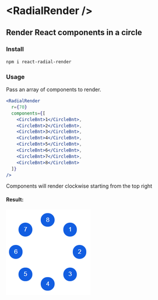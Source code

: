 # \<RadialRender />

## Render React components in a circle

### Install

```bash
npm i react-radial-render
```

### Usage

Pass an array of components to render.

```jsx
<RadialRender
  r={70}
  components={[
    <CircleBnt>1</CircleBnt>,
    <CircleBnt>2</CircleBnt>,
    <CircleBnt>3</CircleBnt>,
    <CircleBnt>4</CircleBnt>,
    <CircleBnt>5</CircleBnt>,
    <CircleBnt>6</CircleBnt>,
    <CircleBnt>7</CircleBnt>,
    <CircleBnt>8</CircleBnt>
  ]}
/>
```

Components will render clockwise starting from the top right

#### Result:

![](demo/radial-render.PNG)
